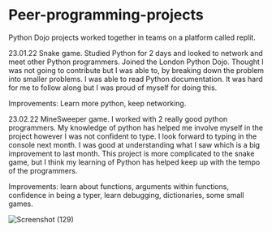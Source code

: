 # Peer-programming-projects
Python Dojo projects worked together in teams on a platform called replit.

23.01.22 Snake game. Studied Python for 2 days and looked to network and meet other Python programmers. Joined the London Python Dojo. Thought I was not going to contribute but I was able to, by breaking down the problem into smaller problems. I was able to read Python documentation. It was hard for me to follow along but I was proud of myself for doing this. 

Improvements: Learn more python, keep networking.

23.02.22 MineSweeper game. I worked with 2 really good python programmers. My knowledge of python has helped me involve myself in the project however I was not confident to type. I look forward to typing in the console next month. I was good at understanding what I saw which is a big improvement to last month. This project is more complicated to the snake game, but I think my learning of Python has helped keep up with the tempo of the programmers. 

Improvements: learn about functions, arguments within functions, confidence in being a typer, learn debugging, dictionaries, some small games.

![Screenshot (129)](https://user-images.githubusercontent.com/97604886/155436101-f46b9abb-09ca-4ccd-8b40-9f7e4af72574.png)

